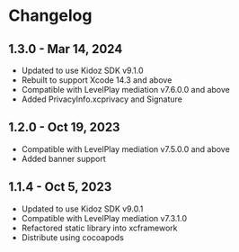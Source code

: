 # Changelog

## 1.3.0 - Mar 14, 2024

* Updated to use Kidoz SDK v9.1.0
* Rebuilt to support Xcode 14.3 and above
* Compatible with LevelPlay mediation v7.6.0.0 and above
* Added PrivacyInfo.xcprivacy and Signature

## 1.2.0 - Oct 19, 2023

* Compatible with LevelPlay mediation v7.5.0.0 and above
* Added banner support

## 1.1.4 - Oct 5, 2023

* Updated to use Kidoz SDK v9.0.1
* Compatible with LevelPlay mediation v7.3.1.0
* Refactored static library into xcframework
* Distribute using cocoapods
